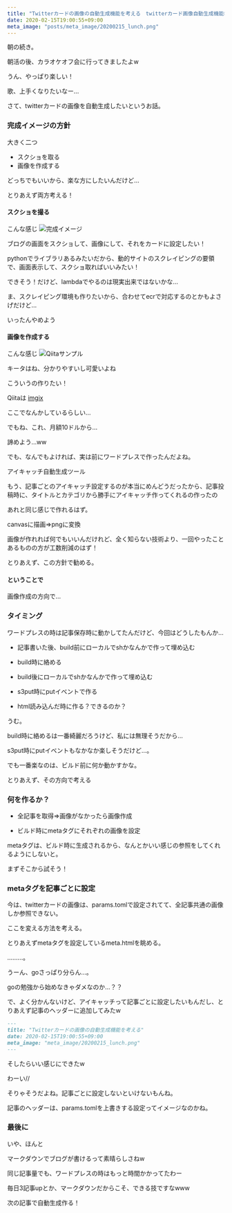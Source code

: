 ```yaml
---
title: "Twitterカードの画像の自動生成機能を考える　twitterカード画像自動生成機能➁"
date: 2020-02-15T19:00:55+09:00
meta_image: "posts/meta_image/20200215_lunch.png"
---
```


朝の続き。

朝活の後、カラオケオフ会に行ってきましたよw

うん、やっぱり楽しい！

歌、上手くなりたいなー…

さて、twitterカードの画像を自動生成したいというお話。

### 完成イメージの方針

大きく二つ
* スクショを取る
* 画像を作成する

どっちでもいいから、楽な方にしたいんだけど…

とりあえず両方考える！

#### スクショを撮る

こんな感じ
![完成イメージ](../img/twitter-card-after-image.jpg)

ブログの画面をスクショして、画像にして、それをカードに設定したい！

pythonでライブラリあるみたいだから、動的サイトのスクレイピングの要領で、画面表示して、スクショ取ればいいみたい！

できそう！だけど、lambdaでやるのは現実出来ではないかな…

ま、スクレイピング環境も作りたいから、合わせてecrで対応するのとかもよさげだけど…

いったんやめよう

#### 画像を作成する

こんな感じ
![Qiitaサンプル](../img/twitter-card-qitta.jpg)


キータはね、分かりやすいし可愛いよね

こういうの作りたい！

Qiitaは [imgix](https://www.imgix.com/)

ここでなんかしているらしい…

でもね、これ、月額10ドルから…

諦めよう…ww

でも、なんでもよければ、実は前にワードプレスで作ったんだよね。

アイキャッチ自動生成ツール

もう、記事ごとのアイキャッチ設定するのが本当にめんどうだったから、記事投稿時に、タイトルとカテゴリから勝手にアイキャッチ作ってくれるの作ったの

あれと同じ感じで作れるはず。

canvasに描画⇒pngに変換

画像が作れれば何でもいいんだけれど、全く知らない技術より、一回やったことあるものの方が工数削減のはず！

とりあえず、この方針で勧める。

#### ということで

画像作成の方向で…

### タイミング

ワードプレスの時は記事保存時に動かしてたんだけど、今回はどうしたもんか…

* 記事書いた後、build前にローカルでshかなんかで作って埋め込む

* build時に絡める

* build後にローカルでshかなんかで作って埋め込む

* s3put時にputイベントで作る

* html読み込んだ時に作る？できるのか？

うむ。

build時に絡めるは一番綺麗だろうけど、私には無理そうだから…

s3put時にputイベントもなかなか楽しそうだけど…。

でも一番楽なのは、ビルド前に何か動かすかな。

とりあえず、その方向で考える

### 何を作るか？

* 全記事を取得⇒画像がなかったら画像作成

* ビルド時にmetaタグにそれぞれの画像を設定

metaタグは、ビルド時に生成されるから、なんとかいい感じの参照をしてくれるようにしないと。

まずそこから試そう！

### metaタグを記事ごとに設定

今は、twitterカードの画像は、params.tomlで設定されてて、全記事共通の画像しか参照できない。

ここを変える方法を考える。

とりあえずmetaタグを設定しているmeta.htmlを眺める。

………。

うーん、goさっぱり分らん…。

goの勉強から始めなきゃダメなのか…？？

で、よく分かんないけど、アイキャッチって記事ごとに設定したいもんだし、とりあえず記事のヘッダーに追加してみたw

```20200215_lunch.md
---
title: "Twitterカードの画像の自動生成機能を考える"
date: 2020-02-15T19:00:55+09:00
meta_image: "meta_image/20200215_lunch.png"
---
```

そしたらいい感じにできたw

わーい//

そりゃそうだよね。記事ごとに設定しないといけないもんね。

記事のヘッダーは、params.tomlを上書きする設定ってイメージなのかね。

### 最後に

いや、ほんと

マークダウンでブログが書けるって素晴らしさねw

同じ記事量でも、ワードプレスの時はもっと時間かかってたわー

毎日3記事upとか、マークダウンだからこそ、できる技ですなwww

次の記事で自動生成作る！